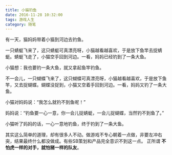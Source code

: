 ```yaml
---
title: 小猫钓鱼
date: 2016-11-28 10:32:00
tags: 游戏人生
category: 随笔
---
```


有一天，猫妈妈带着小猫到河边去钓鱼。

一只蜻蜓飞来了，这只蜻蜓可真漂亮呀，小猫越看越喜欢，于是放下鱼竿去捉蜻蜓。蜻蜓飞走了，小猫空手回到河边。一看，妈妈已经钓到了一条大鱼。 　　

小猫想：我也要钓一条大鱼，就又拿起鱼竿钓鱼。

不一会儿，一只蝴蝶飞来了，这只蝴蝶可真漂亮呀，小猫越看越喜欢，于是放下鱼竿，又去捉蝴蝶。蝴蝶没捉到，小猫又空着手回到河边。一看，妈妈又钓了一条大鱼。 　　

小猫对妈妈说：“我怎么就钓不到鱼呢！”

妈妈说：“钓鱼要一心一意，你一会儿捉蜻蜓，一会儿捉蝴蝶，当然钓不到鱼了。”

小猫听了妈妈的话，一心一意地钓鱼，终于钓到了一条大鱼。

其实这么简单的道理，却有很多人不动。做游戏不专心朝着一点做，非要左冲右突，结果最终什么都没做成。有些SB策划和产品完全意识不到这一点。
正所谓 **不怕虎一样的对手，就怕猪一样的队友**。